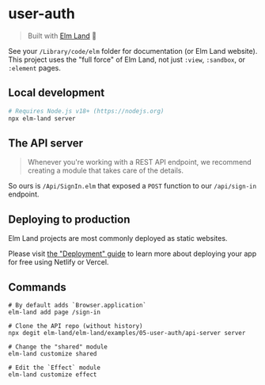 # user-auth
> Built with [Elm Land](https://elm.land) 🌈

See your `/Library/code/elm` folder for documentation (or Elm Land website). This project uses the "full force" of Elm Land, not just `:view`, `:sandbox`, or `:element` pages.

## Local development

```bash
# Requires Node.js v18+ (https://nodejs.org)
npx elm-land server
```

## The API server

> Whenever you're working with a REST API endpoint, we recommend creating a module that takes care of the details.

So ours is `/Api/SignIn.elm` that exposed a `POST` function to our `/api/sign-in` endpoint.

## Deploying to production

Elm Land projects are most commonly deployed as static websites.

Please visit [the "Deployment" guide](https://elm.land/guide/deploying) to learn more
about deploying your app for free using Netlify or Vercel.

## Commands

```terminal
# By default adds `Browser.application`
elm-land add page /sign-in

# Clone the API repo (without history)
npx degit elm-land/elm-land/examples/05-user-auth/api-server server

# Change the "shared" module
elm-land customize shared

# Edit the `Effect` module
elm-land customize effect
```
